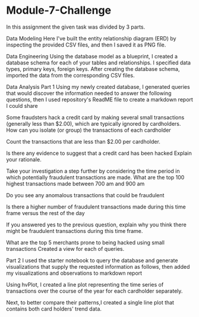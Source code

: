 # Module-7-Challenge

In this assignment the given task was divided by 3 parts.

Data Modeling
Here I've built the entity relationship diagram (ERD) by inspecting the provided CSV files, and then I saved it as PNG file.

Data Engineering
Using the database model as a blueprint, I created a database schema for each of your tables and relationships. I specified data types, primary keys, foreign keys. After creating the database schema, imported the data from the corresponding CSV files.

Data Analysis
Part 1 Using my newly created database, I generated queries that would discover the information needed to answer the following questions, then I used repository's ReadME file to create a markdown report I could share

Some fraudsters hack a credit card by making several small transactions (generally less than $2.00), which are typically ignored by cardholders.
How can you isolate (or group) the transactions of each cardholder

Count the transactions that are less than $2.00 per cardholder.

Is there any evidence to suggest that a credit card has been hacked Explain your rationale.

Take your investigation a step further by considering the time period in which potentially fraudulent transactions are made.
What are the top 100 highest transactions made between 700 am and 900 am

Do you see any anomalous transactions that could be fraudulent

Is there a higher number of fraudulent transactions made during this time frame versus the rest of the day

If you answered yes to the previous question, explain why you think there might be fraudulent transactions during this time frame.

What are the top 5 merchants prone to being hacked using small transactions
Created a view for each of queries.

Part 2
I used the starter notebook to query the database and generate visualizations that supply the requested information as follows, then added my visualizations and observations to markdown report

Using hvPlot, I created a line plot representing the time series of transactions over the course of the year for each cardholder separately.

Next, to better compare their patterns,I created a single line plot that contains both card holders' trend data.
